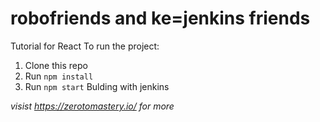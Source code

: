 # robofriends and ke=jenkins friends
Tutorial for React
To run the project: 

1. Clone this repo
2. Run `npm install`
3. Run `npm start`
Bulding with jenkins

*visist https://zerotomastery.io/ for more*
